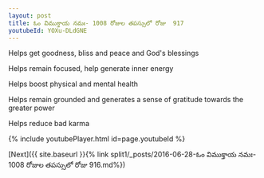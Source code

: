 ```yaml
---
layout: post
title: ఓం విముక్తాయ నమః- 1008 రోజుల తపస్సులో రోజు  917
youtubeId: YOXu-DLdGNE
---
```

 
 
Helps get goodness, bliss and peace and God's blessings
 
Helps remain focused, help generate inner energy 
 
Helps boost physical and mental health 
 
Helps remain grounded and generates a sense of gratitude towards the greater power 
 
Helps reduce bad karma
 
 
 
 


{% include youtubePlayer.html id=page.youtubeId %}
 
[Next]({{ site.baseurl }}{% link  split1/_posts/2016-06-28-ఓం విముక్తాయ నమః- 1008 రోజుల తపస్సులో రోజు  916.md%})
 
